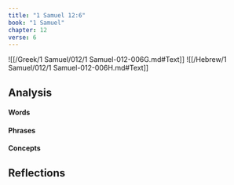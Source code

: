 ```yaml
---
title: "1 Samuel 12:6"
book: "1 Samuel"
chapter: 12
verse: 6
---
```

![[/Greek/1 Samuel/012/1 Samuel-012-006G.md#Text]]
![[/Hebrew/1 Samuel/012/1 Samuel-012-006H.md#Text]]

## Analysis

#### Words

#### Phrases

#### Concepts

## Reflections

